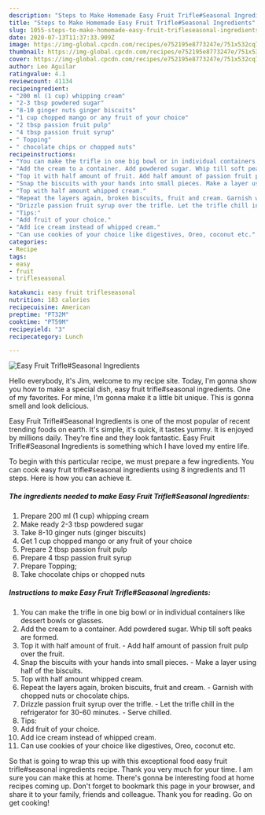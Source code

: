 ```yaml
---
description: "Steps to Make Homemade Easy Fruit Trifle#Seasonal Ingredients"
title: "Steps to Make Homemade Easy Fruit Trifle#Seasonal Ingredients"
slug: 1055-steps-to-make-homemade-easy-fruit-trifleseasonal-ingredients
date: 2020-07-13T11:37:33.909Z
image: https://img-global.cpcdn.com/recipes/e752195e8773247e/751x532cq70/easy-fruit-trifleseasonal-ingredients-recipe-main-photo.jpg
thumbnail: https://img-global.cpcdn.com/recipes/e752195e8773247e/751x532cq70/easy-fruit-trifleseasonal-ingredients-recipe-main-photo.jpg
cover: https://img-global.cpcdn.com/recipes/e752195e8773247e/751x532cq70/easy-fruit-trifleseasonal-ingredients-recipe-main-photo.jpg
author: Leo Aguilar
ratingvalue: 4.1
reviewcount: 41134
recipeingredient:
- "200 ml (1 cup) whipping cream"
- "2-3 tbsp powdered sugar"
- "8-10 ginger nuts ginger biscuits"
- "1 cup chopped mango or any fruit of your choice"
- "2 tbsp passion fruit pulp"
- "4 tbsp passion fruit syrup"
- " Topping"
- " chocolate chips or chopped nuts"
recipeinstructions:
- "You can make the trifle in one big bowl or in individual containers like dessert bowls or glasses."
- "Add the cream to a container. Add powdered sugar. Whip till soft peaks are formed."
- "Top it with half amount of fruit. Add half amount of passion fruit pulp over the fruit."
- "Snap the biscuits with your hands into small pieces. Make a layer using half of the biscuits."
- "Top with half amount whipped cream."
- "Repeat the layers again, broken biscuits, fruit and cream. Garnish with chopped nuts or chocolate chips."
- "Drizzle passion fruit syrup over the trifle. Let the trifle chill in the refrigerator for 30-60 minutes. Serve chilled."
- "Tips:"
- "Add fruit of your choice."
- "Add ice cream instead of whipped cream."
- "Can use cookies of your choice like digestives, Oreo, coconut etc."
categories:
- Recipe
tags:
- easy
- fruit
- trifleseasonal

katakunci: easy fruit trifleseasonal 
nutrition: 183 calories
recipecuisine: American
preptime: "PT32M"
cooktime: "PT59M"
recipeyield: "3"
recipecategory: Lunch

---
```



![Easy Fruit Trifle#Seasonal Ingredients](https://img-global.cpcdn.com/recipes/e752195e8773247e/751x532cq70/easy-fruit-trifleseasonal-ingredients-recipe-main-photo.jpg)

Hello everybody, it's Jim, welcome to my recipe site. Today, I'm gonna show you how to make a special dish, easy fruit trifle#seasonal ingredients. One of my favorites. For mine, I'm gonna make it a little bit unique. This is gonna smell and look delicious.

Easy Fruit Trifle#Seasonal Ingredients is one of the most popular of recent trending foods on earth. It's simple, it's quick, it tastes yummy. It is enjoyed by millions daily. They're fine and they look fantastic. Easy Fruit Trifle#Seasonal Ingredients is something which I have loved my entire life.




To begin with this particular recipe, we must prepare a few ingredients. You can cook easy fruit trifle#seasonal ingredients using 8 ingredients and 11 steps. Here is how you can achieve it.

<!--inarticleads1-->

##### The ingredients needed to make Easy Fruit Trifle#Seasonal Ingredients:

1. Prepare 200 ml (1 cup) whipping cream
1. Make ready 2-3 tbsp powdered sugar
1. Take 8-10 ginger nuts (ginger biscuits)
1. Get 1 cup chopped mango or any fruit of your choice
1. Prepare 2 tbsp passion fruit pulp
1. Prepare 4 tbsp passion fruit syrup
1. Prepare  Topping;
1. Take  chocolate chips or chopped nuts




<!--inarticleads2-->

##### Instructions to make Easy Fruit Trifle#Seasonal Ingredients:

1. You can make the trifle in one big bowl or in individual containers like dessert bowls or glasses.
1. Add the cream to a container. Add powdered sugar. Whip till soft peaks are formed.
1. Top it with half amount of fruit. - Add half amount of passion fruit pulp over the fruit.
1. Snap the biscuits with your hands into small pieces. - Make a layer using half of the biscuits.
1. Top with half amount whipped cream.
1. Repeat the layers again, broken biscuits, fruit and cream. - Garnish with chopped nuts or chocolate chips.
1. Drizzle passion fruit syrup over the trifle. - Let the trifle chill in the refrigerator for 30-60 minutes. - Serve chilled.
1. Tips:
1. Add fruit of your choice.
1. Add ice cream instead of whipped cream.
1. Can use cookies of your choice like digestives, Oreo, coconut etc.




So that is going to wrap this up with this exceptional food easy fruit trifle#seasonal ingredients recipe. Thank you very much for your time. I am sure you can make this at home. There's gonna be interesting food at home recipes coming up. Don't forget to bookmark this page in your browser, and share it to your family, friends and colleague. Thank you for reading. Go on get cooking!
